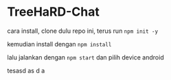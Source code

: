 # TreeHaRD-Chat

cara install, clone dulu repo ini, terus run `npm init -y`

kemudian install dengan `npm install`

lalu jalankan dengan `npm start` dan pilih device android

tesasd as d a